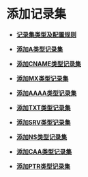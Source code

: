 # 添加记录集<a name="dns_usermanual_0006"></a>

-   **[记录集类型及配置规则](记录集类型及配置规则.md)**  

-   **[添加A类型记录集](添加A类型记录集.md)**  

-   **[添加CNAME类型记录集](添加CNAME类型记录集.md)**  

-   **[添加MX类型记录集](添加MX类型记录集.md)**  

-   **[添加AAAA类型记录集](添加AAAA类型记录集.md)**  

-   **[添加TXT类型记录集](添加TXT类型记录集.md)**  

-   **[添加SRV类型记录集](添加SRV类型记录集.md)**  

-   **[添加NS类型记录集](添加NS类型记录集.md)**  

-   **[添加CAA类型记录集](添加CAA类型记录集.md)**  

-   **[添加PTR类型记录集](添加PTR类型记录集.md)**  


